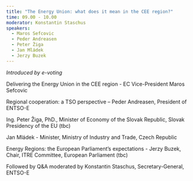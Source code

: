 ```yaml
---
title: "The Energy Union: what does it mean in the CEE region?"
time: 09.00 - 10.00
moderator: Konstantin Staschus
speakers:
  - Maros Sefcovic 
  - Peder Andreasen
  - Peter Žiga
  - Jan Mládek
  - Jerzy Buzek
---
```


_Introduced by e-voting_

Delivering the Energy Union in the CEE region - EC Vice-President Maros Sefcovic 

Regional cooperation: a TSO perspective – Peder Andreasen, President of ENTSO-E 

Ing. Peter Žiga, PhD., Minister of Economy of the Slovak Republic, Slovak Presidency of the EU (tbc)

Jan Mládek - Minister, Ministry of Industry and Trade, Czech Republic

Energy Regions: the European Parliament’s expectations - Jerzy Buzek, Chair, ITRE Committee, European Parliament (tbc)

Followed by Q&A moderated by Konstantin Staschus, Secretary-General, ENTSO-E